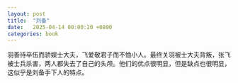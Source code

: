 ```yaml
---
layout: post
title:  "刘备"
date:   2025-04-14 00:00:20 +0800
categories: book
---
```

羽善待卒伍而骄娱士大夫，飞爱敬君子而不恤小人。最终关羽被士大夫背叛，张飞被士兵杀害，两人都失去了自己的头颅。他们的优点很明显，但是缺点也很明显，这似乎是刘备手下人的特点。






